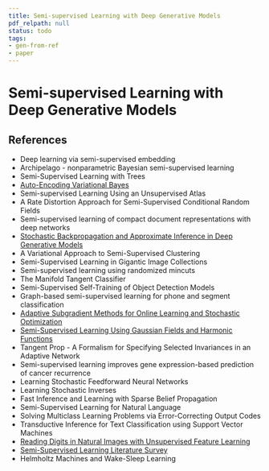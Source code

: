```yaml
---
title: Semi-supervised Learning with Deep Generative Models
pdf_relpath: null
status: todo
tags:
- gen-from-ref
- paper
---
```


# Semi-supervised Learning with Deep Generative Models

## References

- Deep learning via semi-supervised embedding
- Archipelago - nonparametric Bayesian semi-supervised learning
- Semi-Supervised Learning with Trees
- [Auto-Encoding Variational Bayes](./auto-encoding-variational-bayes.md)
- Semi-supervised Learning Using an Unsupervised Atlas
- A Rate Distortion Approach for Semi-Supervised Conditional Random Fields
- Semi-supervised learning of compact document representations with deep networks
- [Stochastic Backpropagation and Approximate Inference in Deep Generative Models](./stochastic-backpropagation-and-approximate-inference-in-deep-generative-models.md)
- A Variational Approach to Semi-Supervised Clustering
- Semi-Supervised Learning in Gigantic Image Collections
- Semi-supervised learning using randomized mincuts
- The Manifold Tangent Classifier
- Semi-Supervised Self-Training of Object Detection Models
- Graph-based semi-supervised learning for phone and segment classification
- [Adaptive Subgradient Methods for Online Learning and Stochastic Optimization](./adaptive-subgradient-methods-for-online-learning-and-stochastic-optimization.md)
- [Semi-Supervised Learning Using Gaussian Fields and Harmonic Functions](./semi-supervised-learning-using-gaussian-fields-and-harmonic-functions.md)
- Tangent Prop - A Formalism for Specifying Selected Invariances in an Adaptive Network
- Semi-supervised learning improves gene expression-based prediction of cancer recurrence
- Learning Stochastic Feedforward Neural Networks
- Learning Stochastic Inverses
- Fast Inference and Learning with Sparse Belief Propagation
- Semi-Supervised Learning for Natural Language
- Solving Multiclass Learning Problems via Error-Correcting Output Codes
- Transductive Inference for Text Classification using Support Vector Machines
- [Reading Digits in Natural Images with Unsupervised Feature Learning](./reading-digits-in-natural-images-with-unsupervised-feature-learning.md)
- [Semi-Supervised Learning Literature Survey](./semi-supervised-learning-literature-survey.md)
- Helmholtz Machines and Wake-Sleep Learning
